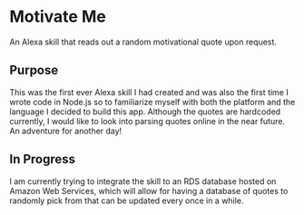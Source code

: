 # Motivate Me

An Alexa skill that reads out a random motivational quote upon request.

## Purpose

This was the first ever Alexa skill I had created and was also the first time I wrote code in Node.js
so to familiarize myself with both the platform and the language I decided to build this app. Although the quotes are
hardcoded currently, I would like to look into parsing quotes online in the near future. An adventure for another day!

## In Progress

I am currently trying to integrate the skill to an RDS database hosted on Amazon Web Services, which will allow for having a database of quotes to randomly pick from that can be updated every once in a while. 

